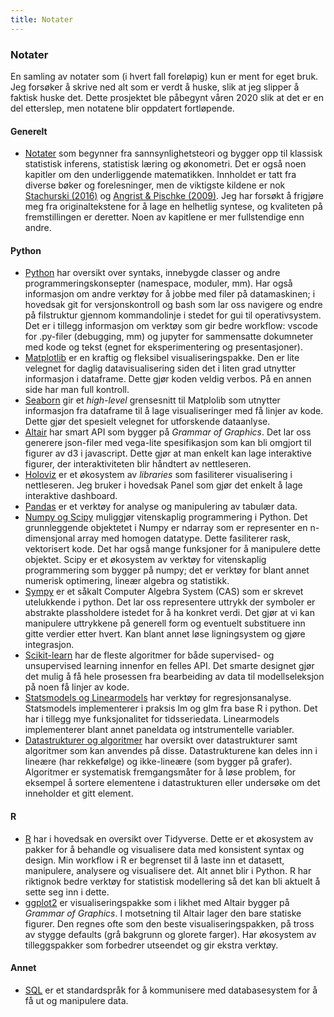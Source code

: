 ```yaml
---
title: Notater
--- 
```

### Notater
En samling av notater som (i hvert fall foreløpig) kun er ment for eget bruk. Jeg forsøker å skrive ned alt som er verdt å huske, slik at jeg slipper å faktisk huske det. Dette prosjektet ble påbegynt våren 2020 slik at det er en del etterslep, men notatene blir oppdatert fortløpende. 

#### Generelt
- [Notater](main.pdf) som begynner fra sannsynlighetsteori og bygger opp til klassisk statistisk inferens, statistisk læring og økonometri. Det er også noen kapitler om den underliggende matematikken. Innholdet er tatt fra diverse bøker og forelesninger, men de viktigste kildene er nok [Stachurski (2016)](https://johnstachurski.net/emet) og [Angrist & Pischke (2009)](https://www.mostlyharmlesseconometrics.com/). Jeg har forsøkt å frigjøre meg fra originaltekstene for å lage en helhetlig syntese, og kvaliteten på fremstillingen er deretter. Noen av kapitlene er mer fullstendige enn andre. 

#### Python
- [Python](https://nbviewer.jupyter.org/github/SverreFL/Notater/blob/main/python.ipynb) har oversikt over syntaks, innebygde classer og andre programmeringskonsepter (namespace, moduler, mm). Har også informasjon om andre verktøy for å jobbe med filer på datamaskinen; i hovedsak git for versjonskontroll og bash som lar oss navigere og endre på filstruktur gjennom kommandolinje i stedet for gui til operativsystem. Det er i tillegg informasjon om verktøy som gir bedre workflow: vscode for .py-filer (debugging, mm) og jupyter for sammensatte dokumneter med kode og tekst (egnet for eksperimentering og presentasjoner). 
- [Matplotlib](https://nbviewer.jupyter.org/github/SverreFL/Notater/blob/main/Matplotlib.ipynb) er en kraftig og fleksibel visualiseringspakke. Den er lite velegnet for daglig datavisualisering siden det i liten grad utnytter informasjon i dataframe. Dette gjør koden veldig verbos. På en annen side har man full kontroll. 
- [Seaborn](https://nbviewer.jupyter.org/github/SverreFL/Notater/blob/main/Seaborn.ipynb) gir et *high-level* grensesnitt til Matplolib som utnytter informasjon fra dataframe til å lage visualiseringer med få linjer av kode. Dette gjør det spesielt velegnet for utforskende dataanlyse. 
- [Altair](https://nbviewer.jupyter.org/github/SverreFL/Notater/blob/main/Altair.ipynb) har smart API som bygger på *Grammar of Graphics*. Det lar oss generere json-filer med vega-lite spesifikasjon som kan bli omgjort til figurer av d3 i javascript. Dette gjør at man enkelt kan lage interaktive figurer, der interaktiviteten blir håndtert av nettleseren. 
- [Holoviz](https://nbviewer.jupyter.org/github/SverreFL/Notater/blob/main/Holoviz.ipynb) er et økosystem av *libraries* som fasiliterer visualisering i nettleseren. Jeg bruker i hovedsak Panel som gjør det enkelt
å lage interaktive dashboard.
- [Pandas](https://nbviewer.jupyter.org/github/SverreFL/Notater/blob/main/pandas.ipynb) er et verktøy for analyse og manipulering av tabulær data.
- [Numpy og Scipy](https://nbviewer.jupyter.org/github/SverreFL/Notater/blob/main/numpy_og_scipy.ipynb) muliggjør vitenskaplig programmering i Python. Det grunnleggende objektetet i Numpy er ndarray som er representer en n-dimensjonal array med homogen datatype. Dette fasiliterer rask, vektorisert kode. Det har også mange funksjoner for å manipulere dette objektet. Scipy er et økosystem av verktøy for vitenskaplig programmering som bygger på numpy; det er verktøy for blant annet numerisk optimering, lineær algebra og statistikk.
- [Sympy](https://nbviewer.jupyter.org/github/SverreFL/Notater/blob/main/Sympy.ipynb) er et såkalt Computer Algebra System (CAS) som er skrevet utelukkende i python. Det lar oss representere uttrykk der symboler er abstrakte plassholdere istedet for å ha konkret verdi. Det gjør at vi kan manipulere uttrykkene på generell form og eventuelt substituere inn gitte verdier etter hvert. Kan blant annet løse ligningsystem og gjøre integrasjon.
- [Scikit-learn](https://nbviewer.jupyter.org/github/SverreFL/Notater/blob/main/sklearn.ipynb) har de fleste algoritmer for både supervised- og unsupervised learning innenfor en felles API. Det smarte designet gjør det mulig å få hele prosessen fra bearbeiding av data til modellseleksjon på noen få linjer av kode.
- [Statsmodels og Linearmodels](https://nbviewer.jupyter.org/github/SverreFL/Notater/blob/main/statsmodels_og_linearmodels.ipynb) har verktøy for regresjonsanalyse. Statsmodels implementerer i praksis lm og glm fra base R i python. Det har i tillegg mye funksjonalitet for tidsseriedata. Linearmodels implementerer blant annet paneldata og intstrumentelle variabler.
- [Datastrukturer og algoritmer](https://nbviewer.jupyter.org/github/SverreFL/Notater/blob/main/Datastrukterer_og_algoritmer.ipynb) har oversikt over datastrukturer samt algoritmer som kan anvendes på disse. Datastrukturene kan deles inn i lineære (har rekkefølge) og ikke-lineære (som bygger på grafer). Algoritmer er systematisk fremgangsmåter for å løse problem, for eksempel å sortere elementene i datastrukturen eller undersøke om det inneholder et gitt element. 
#### R
- [R](https://nbviewer.jupyter.org/github/SverreFL/Notater/blob/main/R.ipynb) har i hovedsak en oversikt over Tidyverse. Dette er et økosystem av pakker for å behandle og visualisere data med konsistent syntax og design. Min workflow i R er begrenset til å laste inn et datasett, manipulere, analysere og visualisere det. Alt annet blir i Python. R har riktignok bedre verktøy for statistisk modellering så det kan bli aktuelt å sette seg inn i dette. 
- [ggplot2](https://nbviewer.jupyter.org/github/SverreFL/Notater/blob/main/ggplot.ipynb) er visualiseringspakke som i likhet med Altair bygger på *Grammar of Graphics*. I motsetning til Altair lager den bare statiske figurer. Den regnes ofte som den beste visualiseringspakken, på tross av stygge defaults (grå bakgrunn og glorete farger). Har økosystem av tilleggspakker som forbedrer utseendet og gir ekstra verktøy. 
#### Annet
- [SQL](https://nbviewer.jupyter.org/github/SverreFL/Notater/blob/main/SQL.ipynb) er et standardspråk for å kommunisere med databasesystem for å få ut og manipulere data. 




